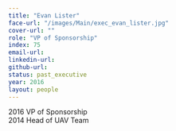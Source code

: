 ```yaml
---
title: "Evan Lister"
face-url: "/images/Main/exec_evan_lister.jpg"
cover-url: ""
role: "VP of Sponsorship"
index: 75
email-url:
linkedin-url:
github-url:
status: past_executive
year: 2016
layout: people
---
```

2016 VP of Sponsorship
<br>2014 Head of UAV Team

